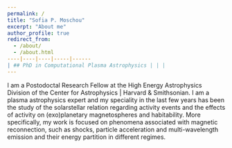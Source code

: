 ```yaml
---
permalink: /
title: "Sofia P. Moschou"
excerpt: "About me"
author_profile: true
redirect_from: 
  - /about/
  - /about.html
----|----|----|-----|------
| ## PhD in Computational Plasma Astrophysics | | |
---
```




I am a Postodoctal Research Fellow at the High Energy Astrophysics Division of the Center for Astrophysics | Harvard & Smithsonian. I am a plasma astrophysics expert and my speciality in the last few years has been the study of the solarstellar relation regarding activity events and the effects of activity on (exo)planetary magnetospheres and habitability. More specifically, my work is focused on phenomena associated with magnetic reconnection, such as shocks, particle acceleration and multi-wavelength emission and their energy partition in different regimes.
